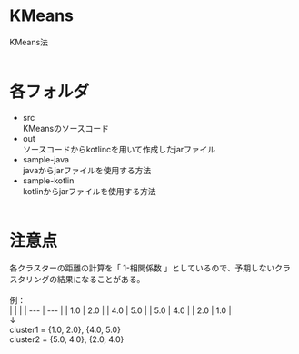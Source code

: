 # KMeans
KMeans法
<br><br>
# 各フォルダ
- src <br>
KMeansのソースコード
- out <br>
ソースコードからkotlincを用いて作成したjarファイル
- sample-java <br>
javaからjarファイルを使用する方法
- sample-kotlin <br>
kotlinからjarファイルを使用する方法
<br><br>
# 注意点
各クラスターの距離の計算を「 1-相関係数 」としているので、予期しないクラスタリングの結果になることがある。
<br><br>
例：<br>
|     |     | 
| --- | --- | 
| 1.0 | 2.0 | 
| 4.0 | 5.0 | 
| 5.0 | 4.0 | 
| 2.0 | 1.0 | 
<br>
↓
<br>
cluster1 = {1.0, 2.0}, {4.0, 5.0}<br>
cluster2 = {5.0, 4.0}, {2.0, 4.0}<br>

